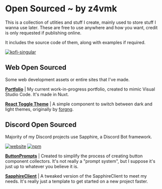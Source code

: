 # Open Sourced ~ by z4vmk
This is a collection of utlities and stuff I create, mainly used to store stuff I wanna use later.
These are free to use anywhere and how you want, credit is only requested if publishing online.

It includes the source code of them, along with examples if required.

[![kofi-singular](https://cdn.jsdelivr.net/npm/@intergrav/devins-badges@3/assets/cozy/donate/kofi-singular_vector.svg)](https://intergrav.github.io/devins-badges-docs/badges/cozy/)

## Web Open Sourced
Some web development assets or entire sites that I've made.

[__**Portfolio**__](https://github.com/z4vmk/portfolio) |
My current work-in-progress portfolio, created to mimic Visual Studio Code. It's made in Nuxt.

[__**React Toggle Theme**__](https://github.com/z4vmk/react-toggle-theme) |
A simple component to switch between dark and light themes, originally by [forgng](https://github.com/forgng).

## Discord Open Sourced
Majority of my Discord projects use Sapphire, a Discord Bot framework.

[![website](https://cdn.jsdelivr.net/npm/@intergrav/devins-badges@3/assets/cozy/documentation/website_vector.svg)](https://sapphirejs.dev/)
[![npm](https://cdn.jsdelivr.net/npm/@intergrav/devins-badges@3/assets/cozy/available/npm_vector.svg)](https://www.npmjs.com/package/@sapphire/framework)

[__**ButtonPrompts**__](https://github.com/z4vmk/OpenSourced/tree/main/Discord/ButtonPrompt) |
Created to simplify the process of creating button component collectors. It's not really a "prompt system", but I suppose it's just up to whatever you believe it is.

[__**SapphireClient**__](https://github.com/z4vmk/OpenSourced/tree/main/Discord/SapphireClient) |
A tweaked version of the SapphireClient to meet my needs. It's really just a template to get started on a new project faster.
